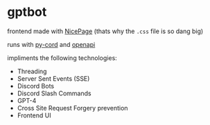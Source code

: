 # gptbot

frontend made with [NicePage](https://nicepage.com/) (thats why the `.css` file is so dang big)

runs with [py-cord](https://docs.pycord.dev/en/stable/) and [openapi](https://pypi.org/project/openai/)

impliments the following technologies:
 - Threading
 - Server Sent Events (SSE)
 - Discord Bots
 - Discord Slash Commands
 - GPT-4
 - Cross Site Request Forgery prevention
 - Frontend UI
